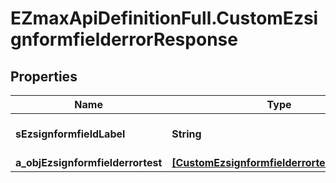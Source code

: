 # EZmaxApiDefinitionFull.CustomEzsignformfielderrorResponse

## Properties

Name | Type | Description | Notes
------------ | ------------- | ------------- | -------------
**sEzsignformfieldLabel** | **String** | The Label for the Ezsignformfield | 
**a_objEzsignformfielderrortest** | [**[CustomEzsignformfielderrortestResponse]**](CustomEzsignformfielderrortestResponse.md) |  | 


